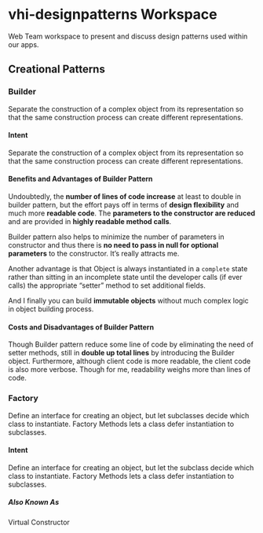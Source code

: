 # vhi-designpatterns Workspace

Web Team workspace to present and discuss design patterns used within our apps.


## Creational Patterns

### Builder
Separate the construction of a complex object from its representation so that the same construction 
process can create different representations.

#### Intent
Separate the construction of a complex object from its representation so that the same construction 
process can create different representations. 

#### Benefits and Advantages of Builder Pattern
Undoubtedly, the **number of lines of code increase** at least to double in builder pattern, but the effort pays 
off in terms of **design flexibility** and much more **readable code**. The **parameters to the constructor are reduced** 
and are provided in **highly readable method calls**.

Builder pattern also helps to minimize the number of parameters in constructor and thus there is **no need to 
pass in null for optional parameters** to the constructor. It’s really attracts me.

Another advantage is that Object is always instantiated in a `complete` state rather than sitting in an 
incomplete state until the developer calls (if ever calls) the appropriate “setter” method to set additional 
fields.

And I finally you can build **immutable objects** without much complex logic in object building process.

#### Costs and Disadvantages of Builder Pattern

Though Builder pattern reduce some line of code by eliminating the need of setter methods, still in **double up 
total lines** by introducing the Builder object. Furthermore, although client code is more readable, the client 
code is also more verbose. Though for me, readability weighs more than lines of code.

### Factory
Define an interface for creating an object, but let subclasses decide which class to instantiate.  Factory 
Methods lets a class defer instantiation to subclasses.

#### Intent
Define an interface for creating an object, but let the subclass decide which class to instantiate.  Factory 
Methods lets a class defer instantiation to subclasses.

##### Also Known As
Virtual Constructor